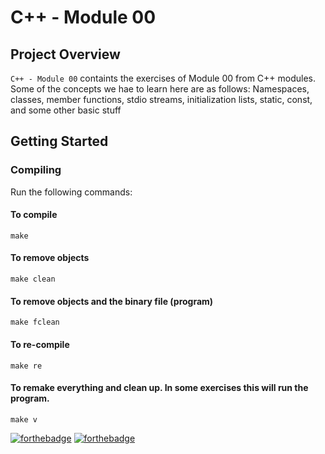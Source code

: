 # C++ - Module 00

## Project Overview
`C++ - Module 00` containts  the exercises of Module 00 from C++ modules. Some of the concepts we hae to learn here are as follows: Namespaces, classes, member functions, stdio streams, initialization lists, static, const, and some other basic stuff

## Getting Started

### Compiling
Run the following commands:

#### To compile
```
make
```
#### To remove objects
```
make clean
```
#### To remove objects and the binary file (program)
```
make fclean
```
#### To re-compile
```
make re
```
#### To remake everything and clean up. In some exercises this will run the program.
```
make v
```

[![forthebadge](https://forthebadge.com/images/badges/made-with-c.svg)](https://forthebadge.com) [![forthebadge](https://forthebadge.com/images/badges/built-with-love.svg)](https://forthebadge.com)


